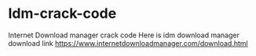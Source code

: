 # Idm-crack-code
Internet Download manager crack code
Here is idm download manager download link https://www.internetdownloadmanager.com/download.html 
